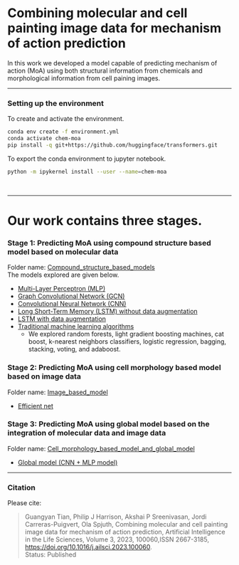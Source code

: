 # Combining molecular and cell painting image data for mechanism of action prediction 

In this work we developed a model capable of predicting mechanism of action (MoA) using both structural information from chemicals and morphological information from cell paining images.


---

### Setting up the environment
To create and activate the environment. <br>
```bash
conda env create -f environment.yml
conda activate chem-moa
pip install -q git+https://github.com/huggingface/transformers.git
```
To export the conda environment to jupyter notebook. <br>
```bash
python -m ipykernel install --user --name=chem-moa
```

<br>

---

# Our work contains three stages.


### Stage 1: Predicting MoA using compound structure based model based on molecular data
Folder name: [Compound_structure_based_models](Compound_structure_based_models)  
The models explored are given below.
  * [Multi-Layer Perceptron (MLP)](Compound_structure_based_models/MLP.ipynb)
  * [Graph Convolutional Network (GCN)](Compound_structure_based_models/GCN.ipynb)
  * [Convolutional Neural Network (CNN)](Compound_structure_based_models/CNN.ipynb)
  * [Long Short-Term Memory (LSTM) without data augmentation](Compound_structure_based_models/LSTM.ipynb)
  * [LSTM with data augmentation](Compound_structure_based_models/LSTM_aug.ipynb)
  * [Traditional machine learning algorithms](Compound_structure_based_models/traditional_machine_learning_algorithms.ipynb)
    * We explored random forests, light gradient boosting machines, cat boost, k-nearest neighbors classifiers, logistic regression, bagging, stacking, voting, and adaboost.        

### Stage 2: Predicting MoA using cell morphology based model based on image data 
Folder name: [Image_based_model](Image_based_model)
* [Efficient net](Image_based_model/Efficient_net.ipynb)

### Stage 3: Predicting MoA using global model based on the integration of molecular data and image data  
Folder name: [Cell_morphology_based_model_and_global_model](Cell_morphology_based_model_and_global_model)
* [Global model (CNN + MLP model)](Cell_morphology_based_model_and_global_model/CNN_MLP_Global.ipynb)

---

### Citation
Please cite:
> Guangyan Tian, Philip J Harrison, Akshai P Sreenivasan, Jordi Carreras-Puigvert, Ola Spjuth,
> Combining molecular and cell painting image data for mechanism of action prediction,
> Artificial Intelligence in the Life Sciences, Volume 3, 2023, 100060,ISSN 2667-3185, https://doi.org/10.1016/j.ailsci.2023.100060.  
> Status: Published
